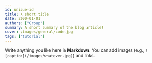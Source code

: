 ```yaml
---
id: unique-id
title: A short title
date: 2000-01-01
authors: ["Group"]
summary: A short summary of the blog article!
cover: /images/general/code.jpg
tags: ["tutorial"]
---
```


Write anything you like here in **Markdown**.
You can add images (e.g., `![caption](/images/whatever.jpg)`) and links.